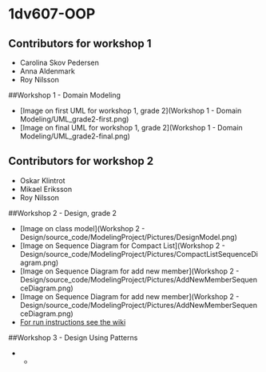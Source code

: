 # 1dv607-OOP


## Contributors for workshop 1
* Carolina Skov Pedersen
* Anna Aldenmark
* Roy Nilsson

##Workshop 1 - Domain Modeling
* [Image on first UML for workshop 1, grade 2](Workshop 1 - Domain Modeling/UML_grade2-first.png)
* [Image on final UML for workshop 1, grade 2](Workshop 1 - Domain Modeling/UML_grade2-final.png)

## Contributors for workshop 2
* Oskar Klintrot
* Mikael Eriksson
* Roy Nilsson

##Workshop 2 - Design, grade 2
* [Image on class model](Workshop 2 - Design/source_code/ModelingProject/Pictures/DesignModel.png)
* [Image on Sequence Diagram for Compact List](Workshop 2 - Design/source_code/ModelingProject/Pictures/CompactListSequenceDiagram.png)
* [Image on Sequence Diagram for add new member](Workshop 2 - Design/source_code/ModelingProject/Pictures/AddNewMemberSequenceDiagram.png)
* [Image on Sequence Diagram for add new member](Workshop 2 - Design/source_code/ModelingProject/Pictures/AddNewMemberSequenceDiagram.png)
* [For run instructions see the wiki](https://github.com/rn222cx/1dv607-OOP/wiki)

##Workshop 3 - Design Using Patterns
* -
